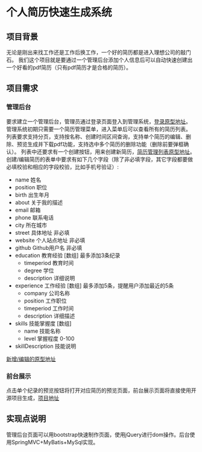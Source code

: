 # 个人简历快速生成系统

## 项目背景
无论是刚出来找工作还是工作后换工作，一个好的简历都是进入理想公司的敲门石。
我们这个项目就是要通过一个管理后台添加个人信息后可以自动快速创建出一个好看的pdf简历（只有pdf简历才是合格的简历）。

## 项目需求
### 管理后台
要求建立一个管理后台，管理员通过登录页面登入到管理系统，[登录原型地址](https://www.processon.com/view/link/59eb38cbe4b08b9e917f3f58)。
管理系统初期只需要一个简历管理菜单，进入菜单后可以查看所有的简历列表。
列表要求支持分页，支持按名称、创建时间区间查询，支持单个简历的编辑、删除、预览生成并下载pdf功能，支持选中多个简历的删除功能（删除前要弹框确认）。
列表中还要求有一个创建按钮，用来创建新简历，[简历管理列表原型地址](https://www.processon.com/view/link/59eb40d1e4b08b9e917f410e)。  
创建/编辑简历的表单中要求有如下几个字段（除了非必填字段，其它字段都要做必填校验和相应的字段校验，比如手机号验证）:
  - name 姓名
  - position 职位
  - birth 出生年月
  - about 关于我的描述
  - email 邮箱
  - phone 联系电话
  - city 所在城市
  - street 具体地址 非必填
  - website 个人站点地址 非必填
  - github Github用户名 非必填
  - education 教育经验 [数组] 最多添加3条纪录
    - timeperiod 教育时间
    - degree 学位
    - description 详细说明
  - experience 工作经验 [数组] 最多添加5条，提醒用户添加最近的5条
    - company 公司名称
    - position 工作职位
    - timeperiod 工作时间
    - description 详细描述
  - skills 技能掌握度 [数组]
    - name 技能名称
    - level 掌握程度 0-100
  - skillDescription 技能说明

[新增/编辑的原型地址](https://www.processon.com/view/link/59eb4635e4b012b70ca0f298)
### 前台展示
点击单个纪录的预览按钮将打开对应简历的预览页面，前台展示页面将直接使用开源项目生成，[项目地址](https://github.com/salomonelli/best-resume-ever)

## 实现点说明
管理后台页面可以用bootstrap快速制作页面，使用jQuery进行dom操作。后台使用SpringMVC+MyBatis+MySql实现。
